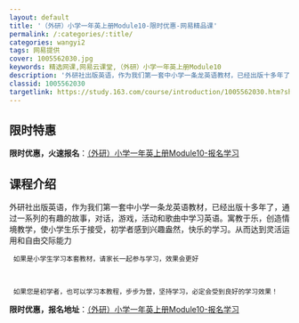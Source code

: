 ```yaml
---
layout: default
title: '（外研）小学一年英上册Module10-限时优惠-网易精品课'
permalink: /:categories/:title/
categories: wangyi2
tags: 网易提供
cover: 1005562030.jpg
keywords: 精选网课,网易云课堂,（外研）小学一年英上册Module10
description: '外研社出版英语，作为我们第一套中小学一条龙英语教材，已经出版十多年了，通过一系列的有趣的故事，对话，游戏，活动和歌曲中学'
classid: 1005562030
targetlink: https://study.163.com/course/introduction/1005562030.htm?share=1&shareId=1025206652&utm_campaign=share&utm_medium=iphoneShare&utm_source=&utm_u=1025206652
---
```


## 限时特惠

**限时优惠，火速报名**：[（外研）小学一年英上册Module10-报名学习](https://study.163.com/course/introduction/1005562030.htm?share=1&shareId=1025206652&utm_campaign=share&utm_medium=iphoneShare&utm_source=&utm_u=1025206652)

## 课程介绍

外研社出版英语，作为我们第一套中小学一条龙英语教材，已经出版十多年了，通过一系列的有趣的故事，对话，游戏，活动和歌曲中学习英语。寓教于乐，创造情境教学，使小学生乐于接受，初学者感到兴趣盎然，快乐的学习。从而达到灵活运用和自由交际能力



     如果是小学生学习本套教材，请家长一起参与学习，效果会更好



     如果您是初学者，也可以学习本教程，步步为营，坚持学习，必定会受到良好的学习效果！

**限时优惠，报名地址**：[（外研）小学一年英上册Module10-报名学习](https://study.163.com/course/introduction/1005562030.htm?share=1&shareId=1025206652&utm_campaign=share&utm_medium=iphoneShare&utm_source=&utm_u=1025206652)

